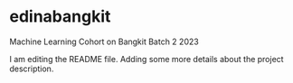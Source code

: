 # edinabangkit
Machine Learning Cohort on Bangkit Batch 2 2023

I am editing the README file. Adding some more details about the project description.
